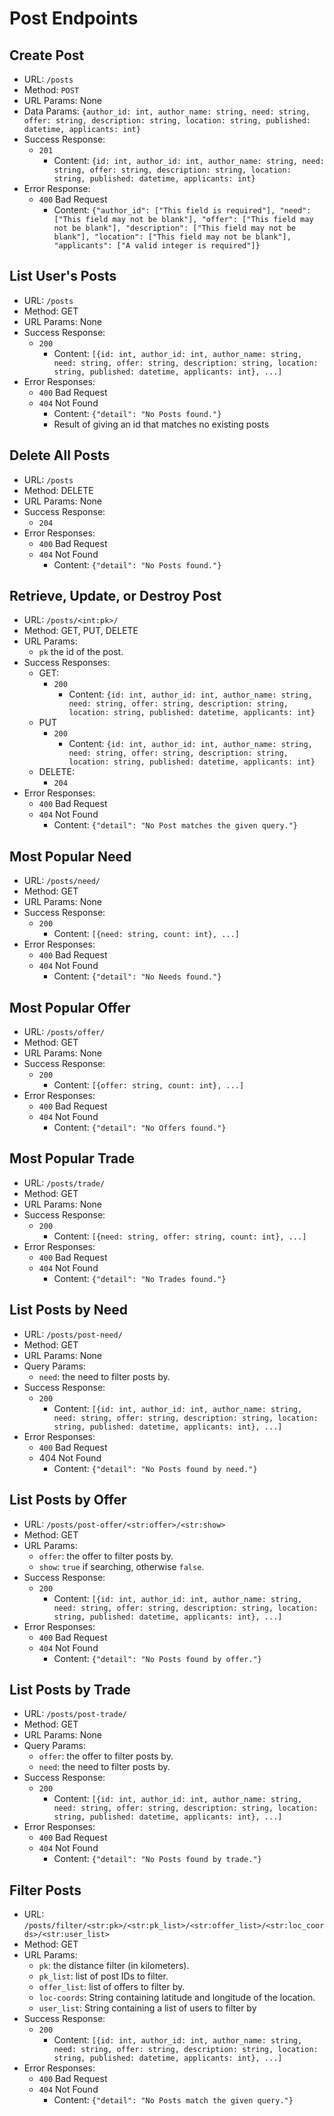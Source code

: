 # Post Endpoints

## Create Post

- URL: `/posts`
- Method: `POST`
- URL Params: None
- Data Params: `{author_id: int, author_name: string, need: string, offer: string, description: string, location: string, published: datetime, applicants: int}`
- Success Response:
  - `201`
    - Content: `{id: int, author_id: int, author_name: string, need: string, offer: string, description: string, location: string, published: datetime, applicants: int}`
- Error Response:
  - `400` Bad Request
    - Content: `{"author_id": ["This field is required"], "need": ["This field may not be blank"], "offer": ["This field may not be blank"], "description": ["This field may not be blank"], "location": ["This field may not be blank"], "applicants": ["A valid integer is required"]}`

## List User's Posts

- URL: `/posts`
- Method: GET
- URL Params: None
- Success Response:
  - `200`
    - Content: `[{id: int, author_id: int, author_name: string, need: string, offer: string, description: string, location: string, published: datetime, applicants: int}, ...]`
- Error Responses:
  - `400` Bad Request
  - `404` Not Found
    - Content: `{"detail": "No Posts found."}`
    - Result of giving an id that matches no existing posts

## Delete All Posts

- URL: `/posts`
- Method: DELETE
- URL Params: None
- Success Response:
  - `204`
- Error Responses:
  - `400` Bad Request
  - `404` Not Found
    - Content: `{"detail": "No Posts found."}`

## Retrieve, Update, or Destroy Post

- URL: `/posts/<int:pk>/`
- Method: GET, PUT, DELETE
- URL Params:
  - `pk` the id of the post.
- Success Responses:
  - GET:
    - `200`
      - Content: `{id: int, author_id: int, author_name: string, need: string, offer: string, description: string, location: string, published: datetime, applicants: int}`
  - PUT
    - `200`
      - Content: `{id: int, author_id: int, author_name: string, need: string, offer: string, description: string, location: string, published: datetime, applicants: int}`
  - DELETE:
    - `204`
- Error Responses:
  - `400` Bad Request
  - `404` Not Found
    - Content: `{"detail": "No Post matches the given query."}`

## Most Popular Need

- URL: `/posts/need/`
- Method: GET
- URL Params: None
- Success Response:
  - `200`
    - Content: `[{need: string, count: int}, ...]`
- Error Responses:
  - `400` Bad Request
  - `404` Not Found
    - Content: `{"detail": "No Needs found."}`

## Most Popular Offer

- URL: `/posts/offer/`
- Method: GET
- URL Params: None
- Success Response:
  - `200`
    - Content: `[{offer: string, count: int}, ...]`
- Error Responses:
  - `400` Bad Request
  - `404` Not Found
    - Content: `{"detail": "No Offers found."}`

## Most Popular Trade

- URL: `/posts/trade/`
- Method: GET
- URL Params: None
- Success Response:
  - `200`
    - Content: `[{need: string, offer: string, count: int}, ...]`
- Error Responses:
  - `400` Bad Request
  - `404` Not Found
    - Content: `{"detail": "No Trades found."}`

## List Posts by Need

- URL: `/posts/post-need/`
- Method: GET
- URL Params: None
- Query Params:
  - `need`: the need to filter posts by.
- Success Response:
  - `200`
    - Content: `[{id: int, author_id: int, author_name: string, need: string, offer: string, description: string, location: string, published: datetime, applicants: int}, ...]`
- Error Responses:
  - `400` Bad Request
  - 404 Not Found
    - Content: `{"detail": "No Posts found by need."}`

## List Posts by Offer

- URL: `/posts/post-offer/<str:offer>/<str:show>`
- Method: GET
- URL Params:
  - `offer`: the offer to filter posts by.
  - `show`: `true` if searching, otherwise `false`.
- Success Response:
  - `200`
    - Content: `[{id: int, author_id: int, author_name: string, need: string, offer: string, description: string, location: string, published: datetime, applicants: int}, ...]`
- Error Responses:
  - `400` Bad Request
  - `404` Not Found
    - Content: `{"detail": "No Posts found by offer."}`

## List Posts by Trade

- URL: `/posts/post-trade/`
- Method: GET
- URL Params: None
- Query Params:
  - `offer`: the offer to filter posts by.
  - `need`: the need to filter posts by.
- Success Response:
  - `200`
    - Content: `[{id: int, author_id: int, author_name: string, need: string, offer: string, description: string, location: string, published: datetime, applicants: int}, ...]`
- Error Responses:
  - `400` Bad Request
  - `404` Not Found
    - Content: `{"detail": "No Posts found by trade."}`

## Filter Posts

- URL: `/posts/filter/<str:pk>/<str:pk_list>/<str:offer_list>/<str:loc_coords>/<str:user_list>`
- Method: GET
- URL Params:
  - `pk`: the distance filter (in kilometers).
  - `pk_list`: list of post IDs to filter.
  - `offer_list`: list of offers to filter by.
  - `loc-coords`: String containing latitude and longitude of the location.
  - `user_list`: String containing a list of users to filter by
- Success Response:
  - `200`
    - Content: `[{id: int, author_id: int, author_name: string, need: string, offer: string, description: string, location: string, published: datetime, applicants: int}, ...]`
- Error Responses:
  - `400` Bad Request
  - `404` Not Found
    - Content: `{"detail": "No Posts match the given query."}`
